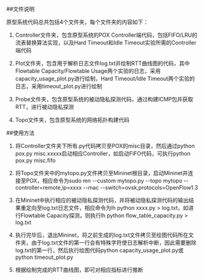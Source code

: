 ##文件说明

原型系统代码总共包括4个文件夹，每个文件夹的内容如下：

1. Controller文件夹，包含原型系统的POX Controller端代码，包括FIFO/LRU的流表替换算法实现，以及Hard Timeout和Idle Timeout实验所需的Controller端代码

2. Plot文件夹，包含用于解析日志文件log.txt并绘制RTT曲线图的代码，其中Flowtable Capacity/Flowtable Usage两个实验的日志，采用capacity_usage_plot.py进行绘制，Hard Timeout/Idle Timeout两个实验的日志，采用timeout_plot.py进行绘制

3. Probe文件夹，包含原型系统的被动隐私探测代码，通过构建ICMP包并获取RTT，进行被动隐私探测

4. Topo文件夹，包含原型系统的网络拓扑构建代码

##使用方法

1. 将Controller文件夹下所有.py代码拷贝至POX的misc目录，然后通过python pox.py misc.xxxxx启动相应Controller，如启动FIFO代码，可执行python pox.py misc.fifo

2. 将Topo文件夹中的mytopo.py文件拷贝至Mininet根目录，启动Mininet并连接至POX，相应命令为sudo mn --custom mytopo.py --topo mytopo --controller=remote,ip=xxxx --mac --switch=ovsk,protocols=OpenFlow1.3

3. 在Mininet中执行相应的被动隐私探测代码，并将被动隐私探测代码的输出结果重定向至log.txt日志文件，相应命令为lh python xxxx.py > log.txt，如进行Flowtable Capacity探测，则执行lh python flow_table_capacity.py > log.txt

4. 执行完毕后，退出Mininet，将之前生成的log.txt文件拷贝至绘图代码所在文件夹，由于log.txt文件的第一行会有特殊字符使日志解析中断，因此需要删除log.txt的第一行，然后执行绘图代码python capacity_usage_plot.py或python timeout_plot.py

5. 根据绘制完成的RTT曲线图，即可对相应指标进行推断